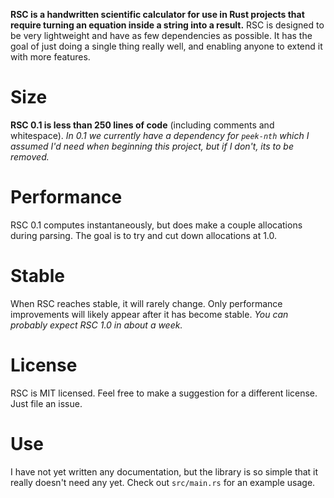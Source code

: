 **RSC is a handwritten scientific calculator for use in Rust projects that require turning an equation inside a string into a result.** RSC is designed to be very lightweight and have as few dependencies as possible. It has the goal of just doing a single thing really well, and enabling anyone to extend it with more features.

# Size
**RSC 0.1 is less than 250 lines of code** (including comments and whitespace). *In 0.1 we currently have a dependency for `peek-nth` which I assumed I'd need when beginning this project, but if I don't, its to be removed.*

# Performance
RSC 0.1 computes instantaneously, but does make a couple allocations during parsing. The goal is to try and cut down allocations at 1.0.

# Stable
When RSC reaches stable, it will rarely change. Only performance improvements will likely appear after it has become stable.
*You can probably expect RSC 1.0 in about a week.*

# License
RSC is MIT licensed. Feel free to make a suggestion for a different license. Just file an issue.

# Use
I have not yet written any documentation, but the library is so simple that it really doesn't need any yet. Check out `src/main.rs` for an example usage.